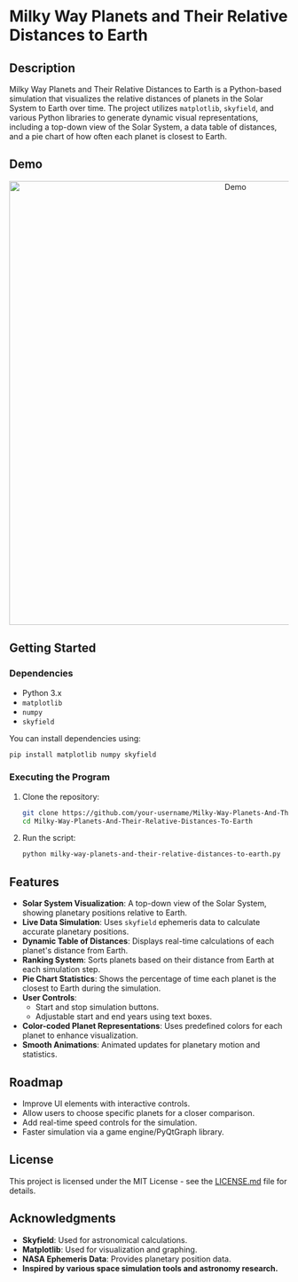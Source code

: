 # Milky Way Planets and Their Relative Distances to Earth

## Description
Milky Way Planets and Their Relative Distances to Earth is a Python-based simulation that visualizes the relative distances of planets in the Solar System to Earth over time. The project utilizes `matplotlib`, `skyfield`, and various Python libraries to generate dynamic visual representations, including a top-down view of the Solar System, a data table of distances, and a pie chart of how often each planet is closest to Earth.

## Demo

<p align="center">
  <img src="Demo.gif" alt="Demo" width="800">
</p>

## Getting Started

### Dependencies
- Python 3.x
- `matplotlib`
- `numpy`
- `skyfield`

You can install dependencies using:

```bash
pip install matplotlib numpy skyfield
```

### Executing the Program

1. Clone the repository:

   ```bash
   git clone https://github.com/your-username/Milky-Way-Planets-And-Their-Relative-Distances-To-Earth.git
   cd Milky-Way-Planets-And-Their-Relative-Distances-To-Earth
   ```

2. Run the script:

   ```bash
   python milky-way-planets-and-their-relative-distances-to-earth.py
   ```

## Features

- **Solar System Visualization**: A top-down view of the Solar System, showing planetary positions relative to Earth.
- **Live Data Simulation**: Uses `skyfield` ephemeris data to calculate accurate planetary positions.
- **Dynamic Table of Distances**: Displays real-time calculations of each planet's distance from Earth.
- **Ranking System**: Sorts planets based on their distance from Earth at each simulation step.
- **Pie Chart Statistics**: Shows the percentage of time each planet is the closest to Earth during the simulation.
- **User Controls**:
  - Start and stop simulation buttons.
  - Adjustable start and end years using text boxes.
- **Color-coded Planet Representations**: Uses predefined colors for each planet to enhance visualization.
- **Smooth Animations**: Animated updates for planetary motion and statistics.

## Roadmap

- Improve UI elements with interactive controls.
- Allow users to choose specific planets for a closer comparison.
- Add real-time speed controls for the simulation.
- Faster simulation via a game engine/PyQtGraph library.

## License

This project is licensed under the MIT License - see the [LICENSE.md](LICENSE.md) file for details.

## Acknowledgments

- **Skyfield**: Used for astronomical calculations.
- **Matplotlib**: Used for visualization and graphing.
- **NASA Ephemeris Data**: Provides planetary position data.
- **Inspired by various space simulation tools and astronomy research.**

